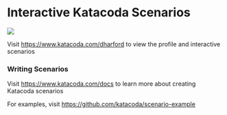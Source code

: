 # Interactive Katacoda Scenarios

[![](http://shields.katacoda.com/katacoda/dharford/count.svg)](https://www.katacoda.com/dharford "Get your profile on Katacoda.com")

Visit https://www.katacoda.com/dharford to view the profile and interactive scenarios

### Writing Scenarios
Visit https://www.katacoda.com/docs to learn more about creating Katacoda scenarios

For examples, visit https://github.com/katacoda/scenario-example
